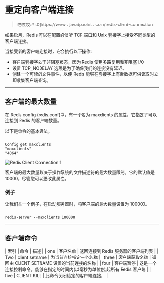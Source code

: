# 重定向客户端连接

> 哎哎哎:# t0]https://www . javatppoint . com/redis-client-connection

如果启用，Redis 可以在配置的侦听 TCP 端口和 Unix 套接字上接受不同类型的客户端连接。

当接受新的客户端连接时，它会执行以下操作:

*   客户端套接字处于非阻塞状态，因为 Redis 使用多路复用和非阻塞 I/O
*   设置 TCP_NODELAY 选项是为了确保我们的连接没有延迟。
*   创建一个可读的文件事件，以便 Redis 能够在套接字上有新数据可供读取时立即收集客户端查询。

* * *

## 客户端的最大数量

在 Redis config (redis.conf)中，有一个名为 maxclients 的属性，它指定了可以连接到 Redis 的客户端数量。

以下是命令的基本语法。

```

Config get maxclients
"maxclients"
"4064"

```

![Redis Client Connection 1](../Images/d628bab88be3d9261c6cfd348ac4d36e.png)

客户端的最大数量取决于操作系统的文件描述符的最大数量限制。它的默认值是 10000，尽管您可以更改此属性。

### 例子

让我们举一个例子，在启动服务器时，将客户端的最大数量设置为 100000。

```

redis-server --maxclients 100000

```

* * *

## 客户端命令

| 索引 | 命令 | 描述 |
| one | 客户名单 | 返回连接到 Redis 服务器的客户端列表 |
| Two | client setname | 为当前连接指定一个名称 |
| three | 客户端获取名称 | 返回由 CLIENT SETNAME 设置的当前连接的名称 |
| four | 客户端暂停 | 这是一个连接控制命令，能够在指定的时间内(以毫秒为单位)挂起所有 Redis 客户端 |
| five | CLIENT KILL | 此命令关闭给定的客户端连接。 |